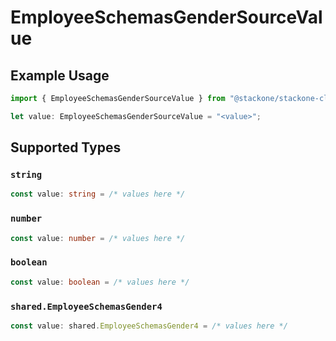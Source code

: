 # EmployeeSchemasGenderSourceValue

## Example Usage

```typescript
import { EmployeeSchemasGenderSourceValue } from "@stackone/stackone-client-ts/sdk/models/shared";

let value: EmployeeSchemasGenderSourceValue = "<value>";
```

## Supported Types

### `string`

```typescript
const value: string = /* values here */
```

### `number`

```typescript
const value: number = /* values here */
```

### `boolean`

```typescript
const value: boolean = /* values here */
```

### `shared.EmployeeSchemasGender4`

```typescript
const value: shared.EmployeeSchemasGender4 = /* values here */
```

